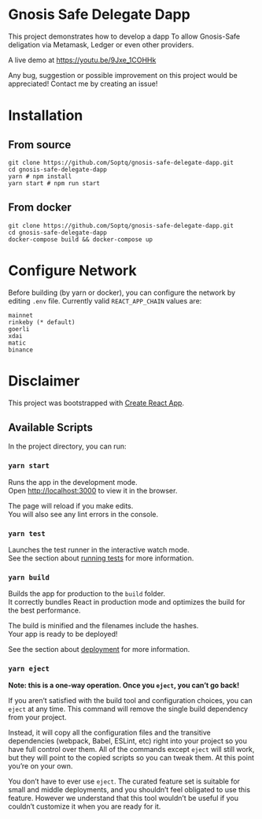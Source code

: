 # Gnosis Safe Delegate Dapp

This project demonstrates how to develop a dapp To allow Gnosis-Safe deligation via Metamask, Ledger or even other providers.

A live demo at https://youtu.be/9Jxe_1COHHk

Any bug, suggestion or possible improvement on this project would be appreciated! Contact me by creating an issue!

# Installation

## From source

```
git clone https://github.com/Soptq/gnosis-safe-delegate-dapp.git
cd gnosis-safe-delegate-dapp
yarn # npm install
yarn start # npm run start
```

## From docker

```
git clone https://github.com/Soptq/gnosis-safe-delegate-dapp.git
cd gnosis-safe-delegate-dapp
docker-compose build && docker-compose up
```

# Configure Network

Before building (by yarn or docker), you can configure the network by editing `.env` file. Currently valid `REACT_APP_CHAIN` values are:

```
mainnet
rinkeby (* default)
goerli
xdai
matic
binance
```

# Disclaimer

This project was bootstrapped with [Create React App](https://github.com/facebook/create-react-app).

## Available Scripts

In the project directory, you can run:

### `yarn start`

Runs the app in the development mode.\
Open [http://localhost:3000](http://localhost:3000) to view it in the browser.

The page will reload if you make edits.\
You will also see any lint errors in the console.

### `yarn test`

Launches the test runner in the interactive watch mode.\
See the section about [running tests](https://facebook.github.io/create-react-app/docs/running-tests) for more information.

### `yarn build`

Builds the app for production to the `build` folder.\
It correctly bundles React in production mode and optimizes the build for the best performance.

The build is minified and the filenames include the hashes.\
Your app is ready to be deployed!

See the section about [deployment](https://facebook.github.io/create-react-app/docs/deployment) for more information.

### `yarn eject`

**Note: this is a one-way operation. Once you `eject`, you can’t go back!**

If you aren’t satisfied with the build tool and configuration choices, you can `eject` at any time. This command will remove the single build dependency from your project.

Instead, it will copy all the configuration files and the transitive dependencies (webpack, Babel, ESLint, etc) right into your project so you have full control over them. All of the commands except `eject` will still work, but they will point to the copied scripts so you can tweak them. At this point you’re on your own.

You don’t have to ever use `eject`. The curated feature set is suitable for small and middle deployments, and you shouldn’t feel obligated to use this feature. However we understand that this tool wouldn’t be useful if you couldn’t customize it when you are ready for it.
